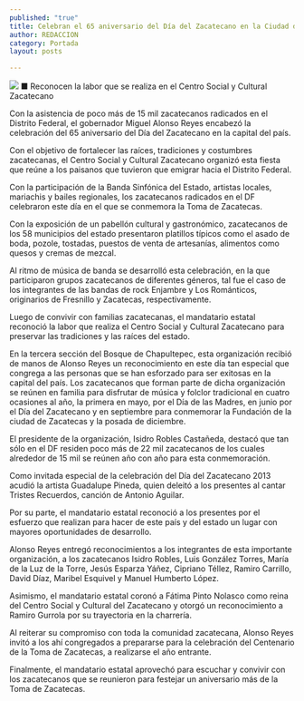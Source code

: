 ```yaml
---
published: "true"
title: Celebran el 65 aniversario del Día del Zacatecano en la Ciudad de México
author: REDACCION
category: Portada
layout: posts

---
```


![](http://i.imgur.com/sDg1Z0Jm.jpg)
■ Reconocen la labor que se realiza en el Centro Social y Cultural Zacatecano

Con la asistencia de poco más de 15 mil zacatecanos radicados en el Distrito Federal, el gobernador Miguel Alonso Reyes encabezó la celebración del 65 aniversario del Día del Zacatecano en la capital del país. 

Con el objetivo de fortalecer las raíces, tradiciones y costumbres zacatecanas, el Centro Social y Cultural Zacatecano organizó esta fiesta que reúne a los paisanos que tuvieron que emigrar hacia el Distrito Federal. 

Con la participación de la Banda Sinfónica del Estado, artistas locales, mariachis y bailes regionales, los zacatecanos radicados en el DF celebraron este día en el que se conmemora la Toma de Zacatecas.

Con la exposición de un pabellón cultural y gastronómico, zacatecanos de los 58 municipios del estado presentaron platillos típicos como el asado de boda, pozole, tostadas, puestos de venta de artesanías, alimentos como quesos y cremas de mezcal.

Al ritmo de música de banda se desarrolló esta celebración, en la que participaron grupos zacatecanos de diferentes géneros, tal fue el caso de los integrantes de las bandas de rock Enjambre y Los Románticos, originarios de Fresnillo y Zacatecas, respectivamente.

Luego de convivir con familias zacatecanas, el mandatario estatal reconoció la labor que realiza el Centro Social y Cultural Zacatecano para preservar las tradiciones y las raíces del estado.

En la tercera sección del Bosque de Chapultepec, esta organización recibió de manos de Alonso Reyes un reconocimiento en este día tan especial que congrega a las personas que se han esforzado para ser exitosas en la capital del país.
Los zacatecanos que forman parte de dicha organización se reúnen en familia para disfrutar de música y folclor tradicional en cuatro ocasiones al año, la primera en mayo, por el Día de las Madres, en junio por el Día del Zacatecano y en septiembre para conmemorar la Fundación de la ciudad de Zacatecas y la posada de diciembre.

El presidente de la organización, Isidro Robles Castañeda, destacó que tan sólo en el DF residen poco más de 22 mil zacatecanos de los cuales alrededor de 15 mil se reúnen año con año para esta conmemoración.

Como invitada especial de la celebración del Día del Zacatecano 2013 acudió la artista Guadalupe Pineda, quien deleitó a los presentes al cantar Tristes Recuerdos, canción de Antonio Aguilar.

Por su parte, el mandatario estatal reconoció a los presentes por el esfuerzo que realizan para hacer de este país y del estado un lugar con mayores oportunidades de desarrollo.

Alonso Reyes entregó reconocimientos a los integrantes de esta importante organización, a los zacatecanos Isidro Robles, Luis González Torres, María de la Luz de la Torre, Jesús Esparza Yáñez, Cipriano Téllez, Ramiro Carrillo, David Díaz, Maribel Esquivel y Manuel Humberto López.

Asimismo, el mandatario estatal coronó a Fátima Pinto Nolasco como reina del Centro Social y Cultural del Zacatecano y otorgó un reconocimiento a Ramiro Gurrola por su trayectoria en la charrería.

Al reiterar su compromiso con toda la comunidad zacatecana, Alonso Reyes invitó a los ahí congregados a prepararse para la celebración del Centenario de la Toma de Zacatecas, a realizarse el año entrante.

Finalmente, el mandatario estatal aprovechó para escuchar y convivir con los zacatecanos que se reunieron para festejar un aniversario más de la Toma de Zacatecas.
